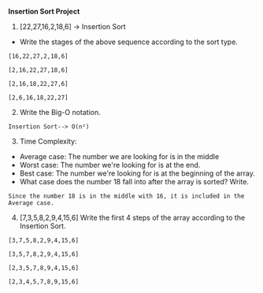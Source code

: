 **Insertion Sort Project**

1. [22,27,16,2,18,6] -> Insertion Sort

- Write the stages of the above sequence according to the sort type.

```
[16,22,27,2,18,6]

[2,16,22,27,18,6]

[2,16,18,22,27,6]

[2,6,16,18,22,27]
```

2. Write the Big-O notation.

```
Insertion Sort--> O(n²)
```


3. Time Complexity:
- Average case: The number we are looking for is in the middle
- Worst case: The number we're looking for is at the end.
- Best case: The number we're looking for is at the beginning of the array.
- What case does the number 18 fall into after the array is sorted? Write.

```
Since the number 18 is in the middle with 16, it is included in the Average case.
```

4. [7,3,5,8,2,9,4,15,6] Write the first 4 steps of the array according to the Insertion Sort.

```
[3,7,5,8,2,9,4,15,6]

[3,5,7,8,2,9,4,15,6]

[2,3,5,7,8,9,4,15,6]

[2,3,4,5,7,8,9,15,6]
```